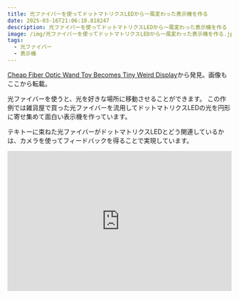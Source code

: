 ```yaml
---
title: 光ファイバーを使ってドットマトリクスLEDから一風変わった表示機を作る
date: 2025-03-16T21:06:18.818247
description: 光ファイバーを使ってドットマトリクスLEDから一風変わった表示機を作る
image: /img/光ファイバーを使ってドットマトリクスLEDから一風変わった表示機を作る.jpg
tags:
  - 光ファイバー
  - 表示機
---
```

[Cheap Fiber Optic Wand Toy Becomes Tiny Weird Display](https://hackaday.com/2025/02/28/cheap-fiber-optic-wand-toy-becomes-tiny-weird-display/)から発見。画像もここから転載。

光ファイバーを使うと、光を好きな場所に移動させることができます。
この作例では雑貨屋で買った光ファイバーを流用してドットマトリクスLEDの光を円形に寄せ集めて面白い表示機を作っています。

テキトーに束ねた光ファイバーがドットマトリクスLEDとどう関連しているかは、カメラを使ってフィードバックを得ることで実現しています。


<iframe width="100%" height="315" src="https://www.youtube.com/embed/zz59e1wWyVc" title="YouTube video player" frameborder="0" allow="accelerometer; autoplay; clipboard-write; encrypted-media; gyroscope; picture-in-picture" allowfullscreen></iframe>



